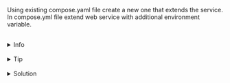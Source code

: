 Using existing compose.yaml file create a new one that extends the service.
In compose.yml file extend web service with additional environment variable.

<br>
<details><summary>Info</summary>
<br>

```plain
Extending services is useful if you have several services that reuse a common set of configuration options. With extends you can define a common set of service options in one place and refer to it from anywhere. You can refer to another Compose file and select a service you want to also use in your own application, with the ability to override some attributes for your own needs.

Documentation - https://docs.docker.com/compose/multiple-compose-files/extends/.
```

</details>

<br>
<details><summary>Tip</summary>
<br>

```plain
Extending an individual service is useful when you have multiple services that have a common configuration
```

</details>


<br>
<details><summary>Solution</summary>
<br>

<br>

Rewrite index.html file:

<br>

```plain
docker exec sample-app sh -c "echo '<h1>Hello from the updated App</h1>' > /usr/share/nginx/html/index.html"
```{{exec}}

<br>

Send get request to `localhost:80`:

<br>

```plain
curl localhost:80
```{{exec}}

<br>

Remove the `sample-app` container:

<br>

```plain
docker rm -f sample-app
```{{exec}}
Or
```plain
docker stop sample-app && docker rm sample-app
```{{exec}}